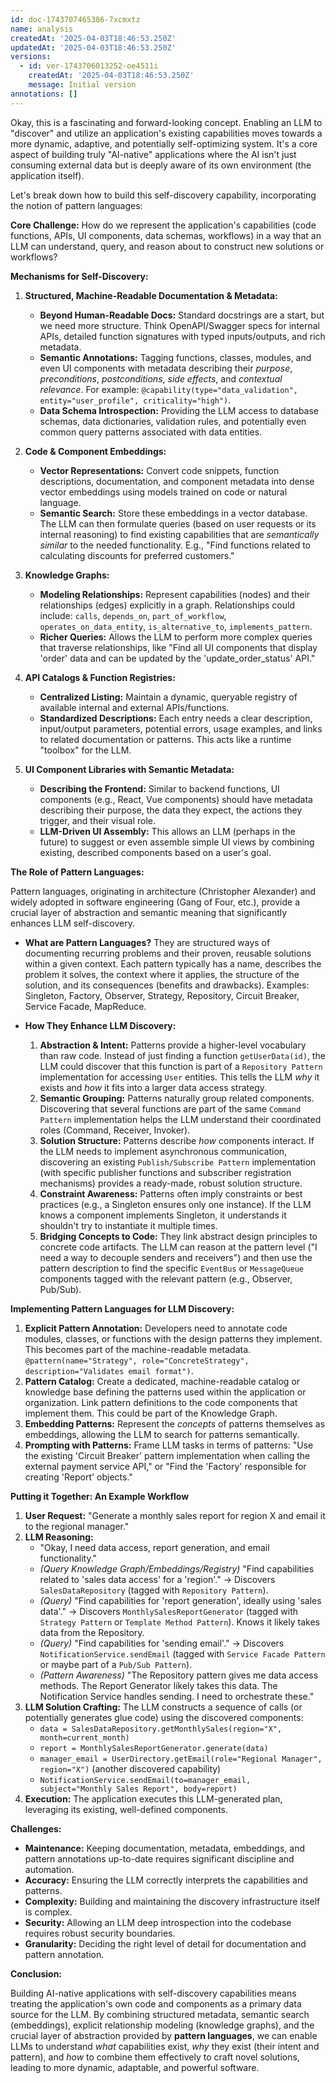 ```yaml
---
id: doc-1743707465386-7xcmxtz
name: analysis
createdAt: '2025-04-03T18:46:53.250Z'
updatedAt: '2025-04-03T18:46:53.250Z'
versions:
  - id: ver-1743706013252-oe4511i
    createdAt: '2025-04-03T18:46:53.250Z'
    message: Initial version
annotations: []
---
```

Okay, this is a fascinating and forward-looking concept. Enabling an LLM to "discover" and utilize an application's existing capabilities moves towards a more dynamic, adaptive, and potentially self-optimizing system. It's a core aspect of building truly "AI-native" applications where the AI isn't just consuming external data but is deeply aware of its own environment (the application itself).

Let's break down how to build this self-discovery capability, incorporating the notion of pattern languages:

**Core Challenge:** How do we represent the application's capabilities (code functions, APIs, UI components, data schemas, workflows) in a way that an LLM can understand, query, and reason about to construct new solutions or workflows?

**Mechanisms for Self-Discovery:**

1.  **Structured, Machine-Readable Documentation & Metadata:**
    *   **Beyond Human-Readable Docs:** Standard docstrings are a start, but we need more structure. Think OpenAPI/Swagger specs for internal APIs, detailed function signatures with typed inputs/outputs, and rich metadata.
    *   **Semantic Annotations:** Tagging functions, classes, modules, and even UI components with metadata describing their *purpose*, *preconditions*, *postconditions*, *side effects*, and *contextual relevance*. For example: `@capability(type="data_validation", entity="user_profile", criticality="high")`.
    *   **Data Schema Introspection:** Providing the LLM access to database schemas, data dictionaries, validation rules, and potentially even common query patterns associated with data entities.

2.  **Code & Component Embeddings:**
    *   **Vector Representations:** Convert code snippets, function descriptions, documentation, and component metadata into dense vector embeddings using models trained on code or natural language.
    *   **Semantic Search:** Store these embeddings in a vector database. The LLM can then formulate queries (based on user requests or its internal reasoning) to find existing capabilities that are *semantically similar* to the needed functionality. E.g., "Find functions related to calculating discounts for preferred customers."

3.  **Knowledge Graphs:**
    *   **Modeling Relationships:** Represent capabilities (nodes) and their relationships (edges) explicitly in a graph. Relationships could include: `calls`, `depends_on`, `part_of_workflow`, `operates_on_data_entity`, `is_alternative_to`, `implements_pattern`.
    *   **Richer Queries:** Allows the LLM to perform more complex queries that traverse relationships, like "Find all UI components that display 'order' data and can be updated by the 'update_order_status' API."

4.  **API Catalogs & Function Registries:**
    *   **Centralized Listing:** Maintain a dynamic, queryable registry of available internal and external APIs/functions.
    *   **Standardized Descriptions:** Each entry needs a clear description, input/output parameters, potential errors, usage examples, and links to related documentation or patterns. This acts like a runtime "toolbox" for the LLM.

5.  **UI Component Libraries with Semantic Metadata:**
    *   **Describing the Frontend:** Similar to backend functions, UI components (e.g., React, Vue components) should have metadata describing their purpose, the data they expect, the actions they trigger, and their visual role.
    *   **LLM-Driven UI Assembly:** This allows an LLM (perhaps in the future) to suggest or even assemble simple UI views by combining existing, described components based on a user's goal.

**The Role of Pattern Languages:**

Pattern languages, originating in architecture (Christopher Alexander) and widely adopted in software engineering (Gang of Four, etc.), provide a crucial layer of abstraction and semantic meaning that significantly enhances LLM self-discovery.

*   **What are Pattern Languages?** They are structured ways of documenting recurring problems and their proven, reusable solutions within a given context. Each pattern typically has a name, describes the problem it solves, the context where it applies, the structure of the solution, and its consequences (benefits and drawbacks). Examples: Singleton, Factory, Observer, Strategy, Repository, Circuit Breaker, Service Facade, MapReduce.

*   **How They Enhance LLM Discovery:**
    1.  **Abstraction & Intent:** Patterns provide a higher-level vocabulary than raw code. Instead of just finding a function `getUserData(id)`, the LLM could discover that this function is part of a `Repository Pattern` implementation for accessing `User` entities. This tells the LLM *why* it exists and *how* it fits into a larger data access strategy.
    2.  **Semantic Grouping:** Patterns naturally group related components. Discovering that several functions are part of the same `Command Pattern` implementation helps the LLM understand their coordinated roles (Command, Receiver, Invoker).
    3.  **Solution Structure:** Patterns describe *how* components interact. If the LLM needs to implement asynchronous communication, discovering an existing `Publish/Subscribe Pattern` implementation (with specific publisher functions and subscriber registration mechanisms) provides a ready-made, robust solution structure.
    4.  **Constraint Awareness:** Patterns often imply constraints or best practices (e.g., a Singleton ensures only one instance). If the LLM knows a component implements Singleton, it understands it shouldn't try to instantiate it multiple times.
    5.  **Bridging Concepts to Code:** They link abstract design principles to concrete code artifacts. The LLM can reason at the pattern level ("I need a way to decouple senders and receivers") and then use the pattern description to find the specific `EventBus` or `MessageQueue` components tagged with the relevant pattern (e.g., Observer, Pub/Sub).

**Implementing Pattern Languages for LLM Discovery:**

1.  **Explicit Pattern Annotation:** Developers need to annotate code modules, classes, or functions with the design patterns they implement. This becomes part of the machine-readable metadata. `@pattern(name="Strategy", role="ConcreteStrategy", description="Validates email format")`.
2.  **Pattern Catalog:** Create a dedicated, machine-readable catalog or knowledge base defining the patterns used within the application or organization. Link pattern definitions to the code components that implement them. This could be part of the Knowledge Graph.
3.  **Embedding Patterns:** Represent the *concepts* of patterns themselves as embeddings, allowing the LLM to search for patterns semantically.
4.  **Prompting with Patterns:** Frame LLM tasks in terms of patterns: "Use the existing 'Circuit Breaker' pattern implementation when calling the external payment service API," or "Find the 'Factory' responsible for creating 'Report' objects."

**Putting it Together: An Example Workflow**

1.  **User Request:** "Generate a monthly sales report for region X and email it to the regional manager."
2.  **LLM Reasoning:**
    *   "Okay, I need data access, report generation, and email functionality."
    *   *(Query Knowledge Graph/Embeddings/Registry)* "Find capabilities related to 'sales data access' for a 'region'." -> Discovers `SalesDataRepository` (tagged with `Repository Pattern`).
    *   *(Query)* "Find capabilities for 'report generation', ideally using 'sales data'." -> Discovers `MonthlySalesReportGenerator` (tagged with `Strategy Pattern` or `Template Method Pattern`). Knows it likely takes data from the Repository.
    *   *(Query)* "Find capabilities for 'sending email'." -> Discovers `NotificationService.sendEmail` (tagged with `Service Facade Pattern` or maybe part of a `Pub/Sub Pattern`).
    *   *(Pattern Awareness)* "The Repository pattern gives me data access methods. The Report Generator likely takes this data. The Notification Service handles sending. I need to orchestrate these."
3.  **LLM Solution Crafting:** The LLM constructs a sequence of calls (or potentially generates glue code) using the discovered components:
    *   `data = SalesDataRepository.getMonthlySales(region="X", month=current_month)`
    *   `report = MonthlySalesReportGenerator.generate(data)`
    *   `manager_email = UserDirectory.getEmail(role="Regional Manager", region="X")` (another discovered capability)
    *   `NotificationService.sendEmail(to=manager_email, subject="Monthly Sales Report", body=report)`
4.  **Execution:** The application executes this LLM-generated plan, leveraging its existing, well-defined components.

**Challenges:**

*   **Maintenance:** Keeping documentation, metadata, embeddings, and pattern annotations up-to-date requires significant discipline and automation.
*   **Accuracy:** Ensuring the LLM correctly interprets the capabilities and patterns.
*   **Complexity:** Building and maintaining the discovery infrastructure itself is complex.
*   **Security:** Allowing an LLM deep introspection into the codebase requires robust security boundaries.
*   **Granularity:** Deciding the right level of detail for documentation and pattern annotation.

**Conclusion:**

Building AI-native applications with self-discovery capabilities means treating the application's own code and components as a primary data source for the LLM. By combining structured metadata, semantic search (embeddings), explicit relationship modeling (knowledge graphs), and the crucial layer of abstraction provided by **pattern languages**, we can enable LLMs to understand *what* capabilities exist, *why* they exist (their intent and pattern), and *how* to combine them effectively to craft novel solutions, leading to more dynamic, adaptable, and powerful software.
